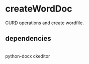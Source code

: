 # createWordDoc

CURD operations and create wordfile.

<h2>dependencies</h2><br>
python-docx
ckeditor
